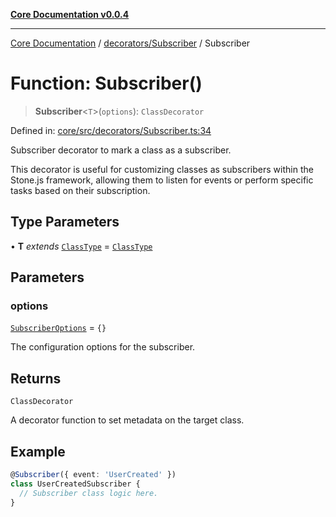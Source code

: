 [**Core Documentation v0.0.4**](../../../README.md)

***

[Core Documentation](../../../modules.md) / [decorators/Subscriber](../README.md) / Subscriber

# Function: Subscriber()

> **Subscriber**\<`T`\>(`options`): `ClassDecorator`

Defined in: [core/src/decorators/Subscriber.ts:34](https://github.com/stonemjs/core/blob/93efe04ef1a71ad6f49c3b315da54d45ace50f23/src/decorators/Subscriber.ts#L34)

Subscriber decorator to mark a class as a subscriber.

This decorator is useful for customizing classes as subscribers within the Stone.js framework,
allowing them to listen for events or perform specific tasks based on their subscription.

## Type Parameters

• **T** *extends* [`ClassType`](../../../declarations/type-aliases/ClassType.md) = [`ClassType`](../../../declarations/type-aliases/ClassType.md)

## Parameters

### options

[`SubscriberOptions`](../interfaces/SubscriberOptions.md) = `{}`

The configuration options for the subscriber.

## Returns

`ClassDecorator`

A decorator function to set metadata on the target class.

## Example

```typescript
@Subscriber({ event: 'UserCreated' })
class UserCreatedSubscriber {
  // Subscriber class logic here.
}
```
